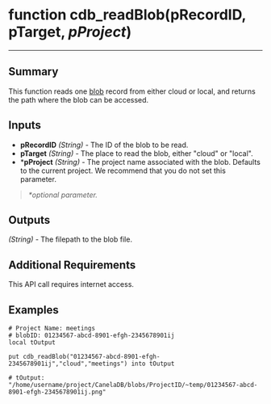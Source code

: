 # function cdb_readBlob(pRecordID, pTarget, *pProject*)

---
## Summary
This function reads one [blob](https://en.wikipedia.org/wiki/Binary_large_object) record from either cloud or local, and returns the path where the blob can be accessed.

## Inputs
* **pRecordID** *(String)* - The ID of the blob to be read.
* **pTarget** *(String)* - The place to read the blob, either "cloud" or "local".
* \***pProject** *(String)* - The project name associated with the blob. Defaults to the current project. We recommend that you do not set this parameter.

> _*optional parameter._

## Outputs
*(String)* - The filepath to the blob file.

## Additional Requirements
This API call requires internet access.


## Examples
```livecodeserver
# Project Name: meetings
# blobID: 01234567-abcd-8901-efgh-2345678901ij
local tOutput

put cdb_readBlob("01234567-abcd-8901-efgh-2345678901ij","cloud","meetings") into tOutput

# tOutput: "/home/username/project/CanelaDB/blobs/ProjectID/~temp/01234567-abcd-8901-efgh-2345678901ij.png"
```
